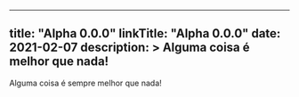 
---
title: "Alpha 0.0.0"
linkTitle: "Alpha 0.0.0"
date: 2021-02-07
description: >
  Alguma coisa é melhor que nada!
---

Alguma coisa é sempre melhor que nada!